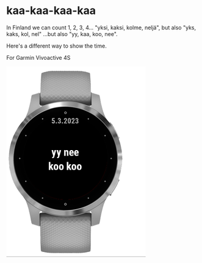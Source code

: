 # kaa-kaa-kaa-kaa

In Finland we can count 1, 2, 3, 4... "yksi, kaksi, kolme, neljä", but also "yks, kaks, kol, nel" 
...but also "yy, kaa, koo, nee". 

Here's a different way to show the time.

For Garmin Vivoactive 4S

![alt.text](kello.png)
